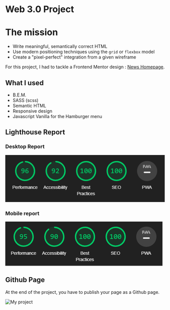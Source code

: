 # Web 3.0 Project

# The mission

- Write meaningful, semantically correct HTML
- Use modern positioning techniques using the `grid` or `flexbox` model
- Create a "pixel-perfect" integration from a given wireframe

For this project, I had to tackle a Frontend Mentor design : [News Homepage](https://www.frontendmentor.io/challenges/news-homepage-H6SWTa1MFl).

## What I used

- B.E.M.
- SASS (scss)
- Semantic HTML
- Responsive design
- Javascript Vanilla for the Hamburger menu

## Lighthouse Report

### Desktop Report

![Lighthouse desktop report](./images/lighthouse-desktop.png)

### Mobile report

![Lighthouse mobile report](./images/lighthouse-mobile.png)

## Github Page

At the end of the project, you have to publish your page as a Github page.

![My project](https://junior-dev-track.github.io/14-css-web-3-0-project-crolette/)
